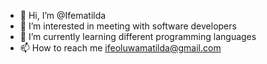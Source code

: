 - 👋 Hi, I’m @Ifematilda
- 👀 I’m interested in meeting with software developers
- 🌱 I’m currently learning different programming languages
- 📫 How to reach me ifeoluwamatilda@gmail.com

<!---
Ifematilda/Ifematilda is a ✨ special ✨ repository because its `README.md` (this file) appears on your GitHub profile.
You can click the Preview link to take a look at your changes.
--->
